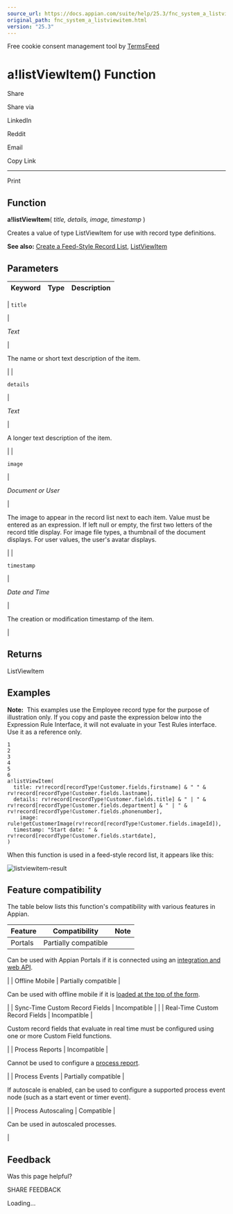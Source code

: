 ```yaml
---
source_url: https://docs.appian.com/suite/help/25.3/fnc_system_a_listviewitem.html
original_path: fnc_system_a_listviewitem.html
version: "25.3"
---
```


Free cookie consent management tool by [TermsFeed](https://www.termsfeed.com/)

# a!listViewItem() Function

Share

Share via

LinkedIn

Reddit

Email

Copy Link

* * *

Print

## Function

**a!listViewItem**( _title, details, image, timestamp_ )

Creates a value of type ListViewItem for use with record type definitions.

**See also:** [Create a Feed-Style Record List](record-list.html#feed-style-record-list), [ListViewItem](Appian_Data_Types.html#listviewitem)

## Parameters

| Keyword | Type | Description |
| --- | --- | --- |
|
`title`

 |

_Text_

 |

The name or short text description of the item.

 |
|

`details`

 |

_Text_

 |

A longer text description of the item.

 |
|

`image`

 |

_Document or User_

 |

The image to appear in the record list next to each item. Value must be entered as an expression. If left null or empty, the first two letters of the record title display. For image file types, a thumbnail of the document displays. For user values, the user's avatar displays.

 |
|

`timestamp`

 |

_Date and Time_

 |

The creation or modification timestamp of the item.

 |

## Returns

ListViewItem

## Examples

**Note:**  This examples use the Employee record type for the purpose of illustration only. If you copy and paste the expression below into the Expression Rule Interface, it will not evaluate in your Test Rules interface. Use it as a reference only.

```
1
2
3
4
5
6
a!listViewItem(
  title: rv!record[recordType!Customer.fields.firstname] & " " & rv!record[recordType!Customer.fields.lastname],
  details: rv!record[recordType!Customer.fields.title] & " | " & rv!record[recordType!Customer.fields.department] & " | " & rv!record[recordType!Customer.fields.phonenumber],
    image: rule!getCustomerImage(rv!record[recordType!Customer.fields.imageId]),
  timestamp: "Start date: " & rv!record[recordType!Customer.fields.startdate],
)
```

When this function is used in a feed-style record list, it appears like this:

![listviewitem-result](images/listviewitem-result.png)

## Feature compatibility

The table below lists this function's compatibility with various features in Appian.

| Feature | Compatibility | Note |
| --- | --- | --- |
| Portals | Partially compatible |
Can be used with Appian Portals if it is connected using an [integration and web API](portals-design.html#using-partially-compatible-functions-and-objects-in-a-portal).

 |
| Offline Mobile | Partially compatible |

Can be used with offline mobile if it is [loaded at the top of the form](offline-mobile-design-best-practices.html#working-with-partially-compatible-functions).

 |
| Sync-Time Custom Record Fields | Incompatible |  |
| Real-Time Custom Record Fields | Incompatible |

Custom record fields that evaluate in real time must be configured using one or more Custom Field functions.

 |
| Process Reports | Incompatible |

Cannot be used to configure a [process report](Process_Reports.html).

 |
| Process Events | Partially compatible |

If autoscale is enabled, can be used to configure a supported process event node (such as a start event or timer event).

 |
| Process Autoscaling | Compatible |

Can be used in autoscaled processes.

 |

## Feedback

Was this page helpful?

SHARE FEEDBACK

Loading...
